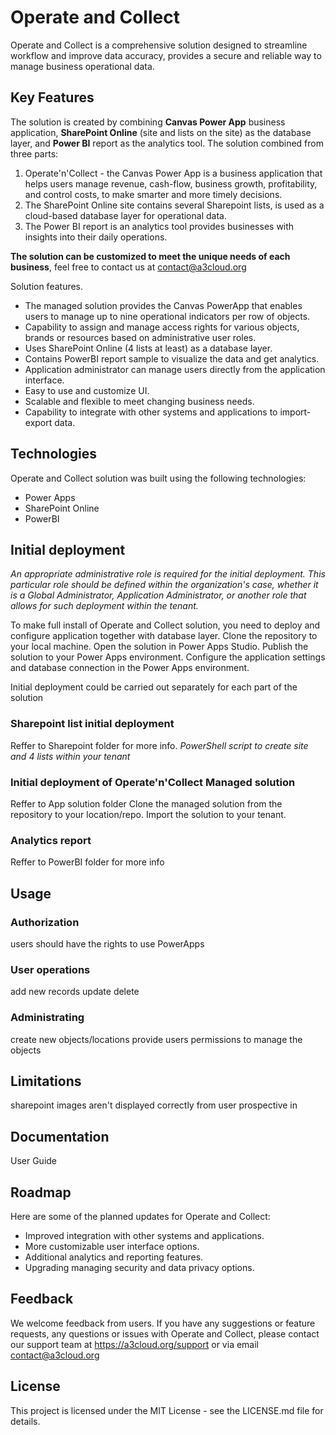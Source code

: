 # Operate and Collect

Operate and Collect is a comprehensive solution designed to streamline workflow and improve data accuracy, provides a secure and reliable way to manage business operational data.

## Key Features 
The solution is created by combining **Canvas Power App** business application, **SharePoint Online** (site and lists on the site) as the database layer, and **Power BI** report as the analytics tool.  The solution combined from three parts:

1. Operate'n'Collect - the Canvas Power App is a business application that helps users manage revenue, cash-flow, business growth, profitability, and control costs, to make smarter and more timely decisions.
2. The SharePoint Online site contains several Sharepoint lists, is used as a cloud-based database layer for operational data.
3. The Power BI report is an analytics tool provides businesses with insights into their daily operations.


**The solution can be customized to meet the unique needs of each business**, feel free to contact us at contact@a3cloud.org

Solution features.
* The managed solution provides the Canvas PowerApp that enables users to manage up to nine operational indicators per row of objects.
* Сapability to assign and manage access rights for various objects, brands or resources based on administrative user roles.
* Uses SharePoint Online (4 lists at least) as a database layer.
* Contains PowerBI report sample to visualize the data and get analytics.
* Application administrator can manage users directly from the application interface.
* Easy to use and customize UI.
* Scalable and flexible to meet changing business needs.
* Capability to integrate with other systems and applications to import-export data. 

## Technologies 
Operate and Collect solution was built using the following technologies: 
* Power Apps
* SharePoint Online
* PowerBI 

## Initial deployment

_An appropriate administrative role is required for the initial deployment. This particular role should be defined within the organization's case, whether it is a Global Administrator, Application Administrator, or another role that allows for such deployment within the tenant._


To make full install of Operate and Collect solution, you need to deploy and configure application together with database layer.
Clone the repository to your local machine.
Open the solution in Power Apps Studio.
Publish the solution to your Power Apps environment.
Configure the application settings and database connection in the Power Apps environment. 

Initial deployment could be carried out separately for each part of the solution  

### Sharepoint list initial deployment 
Reffer to Sharepoint folder for more info.
_PowerShell script to create site and 4 lists within your tenant_ 


### Initial deployment of Operate'n'Collect Managed solution  
Reffer to App solution folder
Clone the managed solution from the repository to your location/repo. Import the solution to your tenant. 


### Analytics report
Reffer to PowerBI folder for more info

## Usage
### Authorization 
users should have the rights to use PowerApps
### User operations
add new records 
update 
delete 

### Administrating
create new objects/locations
provide users permissions to manage the objects

## Limitations
sharepoint images aren't displayed correctly from user prospective in 

## Documentation 
User Guide 

## Roadmap 
Here are some of the planned updates for Operate and Collect: 
* Improved integration with other systems and applications.
* More customizable user interface options.
* Additional analytics and reporting features.
* Upgrading managing security and data privacy options. 

## Feedback
We welcome feedback from users. If you have any suggestions or feature requests, any questions or issues with Operate and Collect, please contact our support team at https://a3cloud.org/support or via email contact@a3cloud.org

## License 
This project is licensed under the MIT License - see the LICENSE.md file for details.
